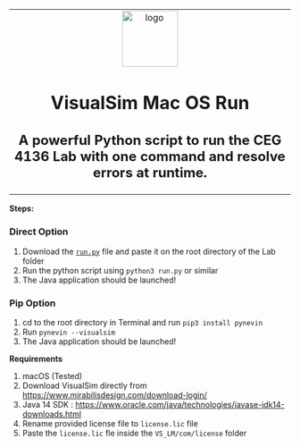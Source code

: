 <table align="center"><tr><td align="center" width="9999">
<img width="100" align="center" alt="logo" src="https://upload.wikimedia.org/wikipedia/commons/thumb/c/c3/Python-logo-notext.svg/1200px-Python-logo-notext.svg.png">

# VisualSim Mac OS Run
## A powerful Python script to run the CEG 4136 Lab with one command and resolve errors at runtime.

</td></tr></table>


**Steps:**
### Direct Option
1. Download the [`run.py`](https://github.com/iDuckDark/VisualSim/releases/download/v1.0/run.py) file and paste it on the root directory of the Lab folder
2. Run the python script using `python3 run.py` or similar
3. The Java application should be launched!

### Pip Option
1. cd to the root directory in Terminal and run `pip3 install pynevin`
2. Run `pynevin --visualsim`
3. The Java application should be launched!

**Requirements**
1. macOS (Tested)
2. Download VisualSim directly from https://www.mirabilisdesign.com/download-login/
3. Java 14 SDK : https://www.oracle.com/java/technologies/javase-jdk14-downloads.html
4. Rename provided license file to `license.lic` file
5. Paste the `license.lic` fle inside the `VS_LM/com/license` folder
